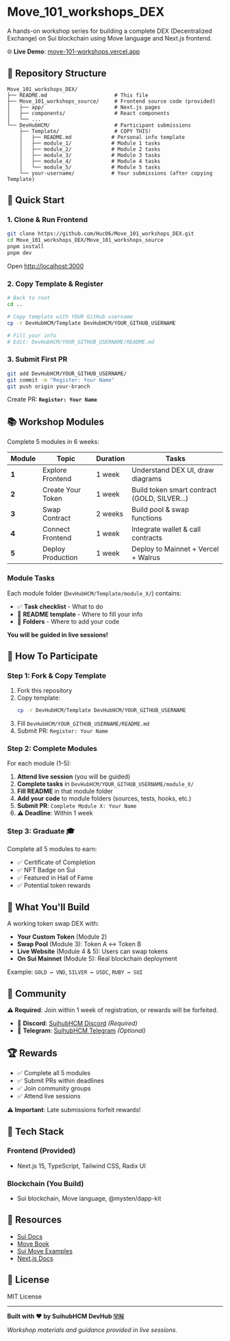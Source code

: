 # Move_101_workshops_DEX

A hands-on workshop series for building a complete DEX (Decentralized Exchange) on Sui blockchain using Move language and Next.js frontend.

🌐 **Live Demo**: [move-101-workshops.vercel.app](#)

## 📂 Repository Structure

```
Move_101_workshops_DEX/
├── README.md                      # This file
├── Move_101_workshops_source/     # Frontend source code (provided)
│   ├── app/                       # Next.js pages
│   ├── components/                # React components
│   └── ...
└── DevHubHCM/                     # Participant submissions
    ├── Template/                  # COPY THIS!
    │   ├── README.md             # Personal info template
    │   ├── module_1/             # Module 1 tasks
    │   ├── module_2/             # Module 2 tasks
    │   ├── module_3/             # Module 3 tasks
    │   ├── module_4/             # Module 4 tasks
    │   └── module_5/             # Module 5 tasks
    └── your-username/            # Your submissions (after copying Template)
```

## 🚀 Quick Start

### 1. Clone & Run Frontend

```bash
git clone https://github.com/Huc06/Move_101_workshops_DEX.git
cd Move_101_workshops_DEX/Move_101_workshops_source
pnpm install
pnpm dev
```

Open [http://localhost:3000](http://localhost:3000)

### 2. Copy Template & Register

```bash
# Back to root
cd ..

# Copy template with YOUR GitHub username
cp -r DevHubHCM/Template DevHubHCM/YOUR_GITHUB_USERNAME

# Fill your info
# Edit: DevHubHCM/YOUR_GITHUB_USERNAME/README.md
```

### 3. Submit First PR

```bash
git add DevHubHCM/YOUR_GITHUB_USERNAME/
git commit -m "Register: Your Name"
git push origin your-branch
```

Create PR: **`Register: Your Name`**

## 📚 Workshop Modules

Complete 5 modules in 6 weeks:

| Module | Topic | Duration | Tasks |
|--------|-------|----------|-------|
| **1** | Explore Frontend | 1 week | Understand DEX UI, draw diagrams |
| **2** | Create Your Token | 1 week | Build token smart contract (GOLD, SILVER...) |
| **3** | Swap Contract | 2 weeks | Build pool & swap functions |
| **4** | Connect Frontend | 1 week | Integrate wallet & call contracts |
| **5** | Deploy Production | 1 week | Deploy to Mainnet + Vercel + Walrus |

### Module Tasks

Each module folder (`DevHubHCM/Template/module_X/`) contains:
- ✅ **Task checklist** - What to do
- 📝 **README template** - Where to fill your info
- 📂 **Folders** - Where to add your code

**You will be guided in live sessions!**

## 🎯 How To Participate

### Step 1: Fork & Copy Template

1. Fork this repository
2. Copy template:
   ```bash
   cp -r DevHubHCM/Template DevHubHCM/YOUR_GITHUB_USERNAME
   ```
3. Fill `DevHubHCM/YOUR_GITHUB_USERNAME/README.md`
4. Submit PR: `Register: Your Name`

### Step 2: Complete Modules

For each module (1-5):

1. **Attend live session** (you will be guided)
2. **Complete tasks** in `DevHubHCM/YOUR_GITHUB_USERNAME/module_X/`
3. **Fill README** in that module folder
4. **Add your code** to module folders (sources, tests, hooks, etc.)
5. **Submit PR**: `Complete Module X: Your Name`
6. **⚠️ Deadline**: Within 1 week

### Step 3: Graduate 🎓

Complete all 5 modules to earn:
- ✅ Certificate of Completion
- ✅ NFT Badge on Sui
- ✅ Featured in Hall of Fame
- ✅ Potential token rewards

## 📁 What You'll Build

A working token swap DEX with:

- **Your Custom Token** (Module 2)
- **Swap Pool** (Module 3): Token A ↔ Token B
- **Live Website** (Module 4 & 5): Users can swap tokens
- **On Sui Mainnet** (Module 5): Real blockchain deployment

Example: `GOLD ↔ VND`, `SILVER ↔ USDC`, `RUBY ↔ SUI`

## 👥 Community

**⚠️ Required**: Join within 1 week of registration, or rewards will be forfeited.

- 🔵 **Discord**: [SuihubHCM Discord](https://discord.gg/Q7dSWH7P) *(Required)*
- 📱 **Telegram**: [SuihubHCM Telegram](https://t.me/dolphinder) *(Optional)*

## 🏆 Rewards

- ✅ Complete all 5 modules
- ✅ Submit PRs within deadlines
- ✅ Join community groups
- ✅ Attend live sessions

**⚠️ Important**: Late submissions forfeit rewards!

## 📖 Tech Stack

### Frontend (Provided)
- Next.js 15, TypeScript, Tailwind CSS, Radix UI

### Blockchain (You Build)
- Sui blockchain, Move language, @mysten/dapp-kit

## 🔗 Resources

- [Sui Docs](https://docs.sui.io/)
- [Move Book](https://move-book.com/)
- [Sui Move Examples](https://examples.sui.io/)
- [Next.js Docs](https://nextjs.org/docs)

## 📝 License

MIT License

---

**Built with ❤️ by SuihubHCM DevHub 🇻🇳**

*Workshop materials and guidance provided in live sessions.*
